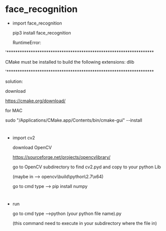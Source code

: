 # face_recognition

- import face_recognition

  pip3 install face_recognition
 
  RuntimeError:

 '*******************************************************************

  CMake must be installed to build the following extensions: dlib

 '*******************************************************************

  solution:

  download

  https://cmake.org/download/


  for MAC

  sudo "/Applications/CMake.app/Contents/bin/cmake-gui" --install


#


- import cv2

  download OpenCV

  https://sourceforge.net/projects/opencvlibrary/

  go to OpenCV subdirectory to find cv2.pyd and copy to your python Lib

  (maybe in --> opencv\build\python\2.7\x64)

  go to cmd type --> pip install numpy


#


- run

  go to cmd type -->python (your python file name).py

  (this command need to execute in your subdirectory where the file in)
